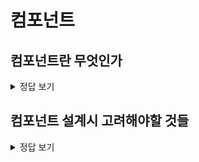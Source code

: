 # 컴포넌트

## 컴포넌트란 무엇인가

<details>
<summary>정답 보기</summary>

- 기능을 캡슐화하여 재사용 가능한 단위

### 장점

- 관심사의 분리가 된다.
  - 각 컴포넌트가 하나의 관심사를 가지도록 분리를 하면 코드가 간결해질 뿐더러 동료가 해당 컴포넌트의 목적을 쉽게 알 수 있고, 유지보수(리팩터링) 하기 편해진다.
- 확장 가능성을 넓힐 수 있다.
- 컴포넌트 단위로 개발 협업하기 좋다.

- Shadow DOM
  - 프레임워크의 컴포넌트는 Shadow DOM으로 되어있다. Shadow DOM으로 되어있다는 것은, 컴포넌트의 정보를 외부에 숨겨서 다른 코드와 충돌하지 않게 하는 것을 의미한다. (일반적인 DOM의 경우 자체적으로 캡슐화를 제공하지 않기 때문에 스타일 정보가 다른 DOM 요소에 적용될 수 있고, 이로인해 커스텀 요소 개발이 어려울 수 있다)

</details>

## 컴포넌트 설계시 고려해야할 것들

<details>
<summary>정답 보기</summary>

어느정도의 규모로 컴포넌트를 설계할지 고민해야 한다.

1. 제어를 외부에 위임할수록 유연성, 재사용성이 높아진다.
2. 제어를 외부에 위임할수록 이해력, 가독성이 떨어진다.

- 목적: 컴포넌트가 무엇을 하는지 명확하게 정의해야 한다. 이를 통해 컴포넌트가 수행하는 기능과 역할을 명확하게 이해하고 설계할 수 있다.
- 인터페이스: 컴포넌트와 다른 컴포넌트 간의 상호작용을 정의해야 한다. 이를 통해 컴포넌트가 다른 컴포넌트와 상호작용하는 방법을 정의하고, 인터페이스를 통해 컴포넌트 간의 결합도를 줄일 수 있다.
- 재사용성: 컴포넌트가 재사용 가능하도록 설계해야 한다. 이를 위해 컴포넌트가 다른 프로젝트에서도 사용될 수 있도록 설계하고, 컴포넌트의 독립성을 유지해야 한다.
- 응집성: 컴포넌트 내부의 코드는 한 가지 목적을 수행하도록 설계되어야 한다. 이를 통해 코드의 가독성과 유지보수성을 높일 수 있다.
- 결합도: 컴포넌트 간의 결합도는 최소화해야 한다. 이를 위해 컴포넌트 간의 인터페이스를 명확하게 정의하고, 결합도가 높은 컴포넌트는 독립적으로 설계해야 한다.
- 테스트 가능성: 컴포넌트는 테스트 가능하도록 설계되어야 한다. 이를 위해 컴포넌트 내부의 코드는 테스트 케이스에 맞게 설계되어야 하며, 테스트 케이스 작성이 쉬워야 한다.

</details>
